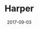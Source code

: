 ---
layout: default
title: Harper
date: 2017-09-03
description: WordPress theme
permalink: /harper
project_url: https://github.com/samhermes/harper
---